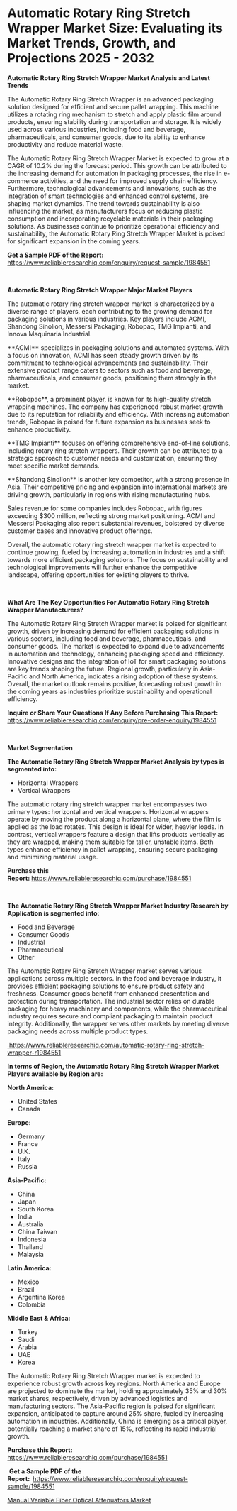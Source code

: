 <p><h1>Automatic Rotary Ring Stretch Wrapper Market Size: Evaluating its Market Trends, Growth, and Projections 2025 - 2032</h1></p><p><strong>Automatic Rotary Ring Stretch Wrapper Market Analysis and Latest Trends</strong></p>
<p><p>The Automatic Rotary Ring Stretch Wrapper is an advanced packaging solution designed for efficient and secure pallet wrapping. This machine utilizes a rotating ring mechanism to stretch and apply plastic film around products, ensuring stability during transportation and storage. It is widely used across various industries, including food and beverage, pharmaceuticals, and consumer goods, due to its ability to enhance productivity and reduce material waste.</p><p>The Automatic Rotary Ring Stretch Wrapper Market is expected to grow at a CAGR of 10.2% during the forecast period. This growth can be attributed to the increasing demand for automation in packaging processes, the rise in e-commerce activities, and the need for improved supply chain efficiency. Furthermore, technological advancements and innovations, such as the integration of smart technologies and enhanced control systems, are shaping market dynamics. The trend towards sustainability is also influencing the market, as manufacturers focus on reducing plastic consumption and incorporating recyclable materials in their packaging solutions. As businesses continue to prioritize operational efficiency and sustainability, the Automatic Rotary Ring Stretch Wrapper Market is poised for significant expansion in the coming years.</p></p>
<p><strong>Get a Sample PDF of the Report:&nbsp;</strong> <a href="https://www.reliableresearchiq.com/enquiry/request-sample/1984551?utm_campaign=2727&utm_medium=2&utm_source=Github&utm_content=ia&utm_term=02032025&utm_id=automatic-rotary-ring-stretch-wrapper">https://www.reliableresearchiq.com/enquiry/request-sample/1984551</a></p>
<p>&nbsp;</p>
<p><strong>Automatic Rotary Ring Stretch Wrapper Major Market Players</strong></p>
<p><p>The automatic rotary ring stretch wrapper market is characterized by a diverse range of players, each contributing to the growing demand for packaging solutions in various industries. Key players include ACMI, Shandong Sinolion, Messersi Packaging, Robopac, TMG Impianti, and Innova Maquinaria Industrial.</p><p>**ACMI** specializes in packaging solutions and automated systems. With a focus on innovation, ACMI has seen steady growth driven by its commitment to technological advancements and sustainability. Their extensive product range caters to sectors such as food and beverage, pharmaceuticals, and consumer goods, positioning them strongly in the market.</p><p>**Robopac**, a prominent player, is known for its high-quality stretch wrapping machines. The company has experienced robust market growth due to its reputation for reliability and efficiency. With increasing automation trends, Robopac is poised for future expansion as businesses seek to enhance productivity.</p><p>**TMG Impianti** focuses on offering comprehensive end-of-line solutions, including rotary ring stretch wrappers. Their growth can be attributed to a strategic approach to customer needs and customization, ensuring they meet specific market demands. </p><p>**Shandong Sinolion** is another key competitor, with a strong presence in Asia. Their competitive pricing and expansion into international markets are driving growth, particularly in regions with rising manufacturing hubs.</p><p>Sales revenue for some companies includes Robopac, with figures exceeding $300 million, reflecting strong market positioning. ACMI and Messersi Packaging also report substantial revenues, bolstered by diverse customer bases and innovative product offerings. </p><p>Overall, the automatic rotary ring stretch wrapper market is expected to continue growing, fueled by increasing automation in industries and a shift towards more efficient packaging solutions. The focus on sustainability and technological improvements will further enhance the competitive landscape, offering opportunities for existing players to thrive.</p></p>
<p>&nbsp;</p>
<p><strong>What Are The Key Opportunities For Automatic Rotary Ring Stretch Wrapper Manufacturers?</strong></p>
<p><p>The Automatic Rotary Ring Stretch Wrapper market is poised for significant growth, driven by increasing demand for efficient packaging solutions in various sectors, including food and beverage, pharmaceuticals, and consumer goods. The market is expected to expand due to advancements in automation and technology, enhancing packaging speed and efficiency. Innovative designs and the integration of IoT for smart packaging solutions are key trends shaping the future. Regional growth, particularly in Asia-Pacific and North America, indicates a rising adoption of these systems. Overall, the market outlook remains positive, forecasting robust growth in the coming years as industries prioritize sustainability and operational efficiency.</p></p>
<p><strong>Inquire or Share Your Questions If Any Before Purchasing This Report:</strong> <a href="https://www.reliableresearchiq.com/enquiry/pre-order-enquiry/1984551?utm_campaign=2727&utm_medium=2&utm_source=Github&utm_content=ia&utm_term=02032025&utm_id=automatic-rotary-ring-stretch-wrapper">https://www.reliableresearchiq.com/enquiry/pre-order-enquiry/1984551</a></p>
<p>&nbsp;</p>
<p><strong>Market Segmentation</strong></p>
<p><strong>The Automatic Rotary Ring Stretch Wrapper Market Analysis by types is segmented into:</strong></p>
<p><ul><li>Horizontal Wrappers</li><li>Vertical Wrappers</li></ul></p>
<p><p>The automatic rotary ring stretch wrapper market encompasses two primary types: horizontal and vertical wrappers. Horizontal wrappers operate by moving the product along a horizontal plane, where the film is applied as the load rotates. This design is ideal for wider, heavier loads. In contrast, vertical wrappers feature a design that lifts products vertically as they are wrapped, making them suitable for taller, unstable items. Both types enhance efficiency in pallet wrapping, ensuring secure packaging and minimizing material usage.</p></p>
<p><strong>Purchase this Report:&nbsp;</strong><a href="https://www.reliableresearchiq.com/purchase/1984551?utm_campaign=2727&utm_medium=2&utm_source=Github&utm_content=ia&utm_term=02032025&utm_id=automatic-rotary-ring-stretch-wrapper">https://www.reliableresearchiq.com/purchase/1984551</a></p>
<p>&nbsp;</p>
<p><strong>The Automatic Rotary Ring Stretch Wrapper Market Industry Research by Application is segmented into:</strong></p>
<p><ul><li>Food and Beverage</li><li>Consumer Goods</li><li>Industrial</li><li>Pharmaceutical</li><li>Other</li></ul></p>
<p><p>The Automatic Rotary Ring Stretch Wrapper market serves various applications across multiple sectors. In the food and beverage industry, it provides efficient packaging solutions to ensure product safety and freshness. Consumer goods benefit from enhanced presentation and protection during transportation. The industrial sector relies on durable packaging for heavy machinery and components, while the pharmaceutical industry requires secure and compliant packaging to maintain product integrity. Additionally, the wrapper serves other markets by meeting diverse packaging needs across multiple product types.</p></p>
<p><a href="https://www.reliableresearchiq.com/automatic-rotary-ring-stretch-wrapper-r1984551?utm_campaign=2727&utm_medium=2&utm_source=Github&utm_content=ia&utm_term=02032025&utm_id=automatic-rotary-ring-stretch-wrapper">&nbsp;https://www.reliableresearchiq.com/automatic-rotary-ring-stretch-wrapper-r1984551</a></p>
<p><strong>In terms of Region, the Automatic Rotary Ring Stretch Wrapper Market Players available by Region are:</strong></p>
<p>
    <p> <strong> North America: </strong>
        <ul>
            <li>United States</li>
            <li>Canada</li>
        </ul>
        </p> 
    <p> <strong> Europe: </strong>
        <ul>
            <li>Germany</li>
            <li>France</li>
            <li>U.K.</li>
            <li>Italy</li>
            <li>Russia</li>
        </ul>
        </p> 
    <p> <strong> Asia-Pacific: </strong>
        <ul>
            <li>China</li>
            <li>Japan</li>
            <li>South Korea</li>
            <li>India</li>
            <li>Australia</li>
            <li>China Taiwan</li>
            <li>Indonesia</li>
            <li>Thailand</li>
            <li>Malaysia</li>
        </ul>
        </p> 
    <p> <strong> Latin America: </strong>
        <ul>
            <li>Mexico</li>
            <li>Brazil</li>
            <li>Argentina Korea</li>
            <li>Colombia</li>
        </ul>
        </p> 
    <p> <strong> Middle East & Africa: </strong>
        <ul>
            <li>Turkey</li>
            <li>Saudi</li>
            <li>Arabia</li>
            <li>UAE</li>
            <li>Korea</li>
        </ul>
    </p>
    </p>
<p><p>The Automatic Rotary Ring Stretch Wrapper market is expected to experience robust growth across key regions. North America and Europe are projected to dominate the market, holding approximately 35% and 30% market shares, respectively, driven by advanced logistics and manufacturing sectors. The Asia-Pacific region is poised for significant expansion, anticipated to capture around 25% share, fueled by increasing automation in industries. Additionally, China is emerging as a critical player, potentially reaching a market share of 15%, reflecting its rapid industrial growth.</p></p>
<p><strong>Purchase this Report: </strong><a href="https://www.reliableresearchiq.com/purchase/1984551?utm_campaign=2727&utm_medium=2&utm_source=Github&utm_content=ia&utm_term=02032025&utm_id=automatic-rotary-ring-stretch-wrapper">https://www.reliableresearchiq.com/purchase/1984551</a></p>
<p>&nbsp;<strong>Get a Sample PDF of the Report:&nbsp;&nbsp;</strong><a href="https://www.reliableresearchiq.com/enquiry/request-sample/1984551?utm_campaign=2727&utm_medium=2&utm_source=Github&utm_content=ia&utm_term=02032025&utm_id=automatic-rotary-ring-stretch-wrapper">https://www.reliableresearchiq.com/enquiry/request-sample/1984551</a></p>
<p><strong></strong></p>
<p><p><a href="https://github.com/raffadongraffadong/Market-Research-Report-List-1/blob/main/manual-variable-fiber-optical-attenuators-market.md?utm_campaign=2727&utm_medium=2&utm_source=Github&utm_content=ia&utm_term=02032025&utm_id=automatic-rotary-ring-stretch-wrapper">Manual Variable Fiber Optical Attenuators Market</a></p></p>